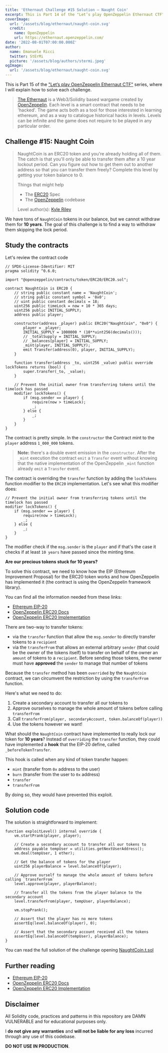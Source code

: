 ```yaml
---
title: 'Ethernaut Challenge #15 Solution — Naught Coin'
excerpt: This is Part 14 of the "Let’s play OpenZeppelin Ethernaut CTF" series, where I will explain how to solve each challenge.</br></br>We have tons of `NaughtCoin` tokens in our balance but we cannot withdraw them for **10 years**. The goal of this challenge is to find a way to withdraw them skipping the lock period.
coverImage:
  url: '/assets/blog/ethernaut/naught-coin.svg'
  credit:
    name: OpenZeppelin
    url: https://ethernaut.openzeppelin.com/
date: '2022-08-01T07:00:00.000Z'
author:
  name: Emanuele Ricci
  twitter: StErMi
  picture: '/assets/blog/authors/stermi.jpeg'
ogImage:
  url: '/assets/blog/ethernaut/naught-coin.svg'
---
```


This is Part 15 of the ["Let’s play OpenZeppelin Ethernaut CTF"](https://stermi.medium.com/lets-play-ethernaut-ctf-learning-solidity-security-while-playing-1678bd6db3c4) series, where I will explain how to solve each challenge.

> [The Ethernaut](https://ethernaut.openzeppelin.com/) is a Web3/Solidity based wargame created by [OpenZeppelin](https://openzeppelin.com/).
> Each level is a smart contract that needs to be 'hacked'. The game acts both as a tool for those interested in learning ethereum, and as a way to catalogue historical hacks in levels. Levels can be infinite and the game does not require to be played in any particular order.

## Challenge #15: Naught Coin

> NaughtCoin is an ERC20 token and you're already holding all of them. The catch is that you'll only be able to transfer them after a 10 year lockout period. Can you figure out how to get them out to another address so that you can transfer them freely? Complete this level by getting your token balance to 0.
>
> Things that might help
>
> - The [ERC20](https://github.com/ethereum/EIPs/blob/master/EIPS/eip-20.md) Spec
> - The [OpenZeppelin](https://github.com/OpenZeppelin/zeppelin-solidity/tree/master/contracts) codebase
>
> Level author(s): [Kyle Riley](https://github.com/syncikin)

We have tons of `NaughtCoin` tokens in our balance, but we cannot withdraw them for **10 years**. The goal of this challenge is to find a way to withdraw them skipping the lock period.

## Study the contracts

Let's review the contract code

```solidity
// SPDX-License-Identifier: MIT
pragma solidity ^0.6.0;

import "@openzeppelin/contracts/token/ERC20/ERC20.sol";

contract NaughtCoin is ERC20 {
    // string public constant name = 'NaughtCoin';
    // string public constant symbol = '0x0';
    // uint public constant decimals = 18;
    uint256 public timeLock = now + 10 * 365 days;
    uint256 public INITIAL_SUPPLY;
    address public player;

    constructor(address _player) public ERC20("NaughtCoin", "0x0") {
        player = _player;
        INITIAL_SUPPLY = 1000000 * (10**uint256(decimals()));
        // _totalSupply = INITIAL_SUPPLY;
        // _balances[player] = INITIAL_SUPPLY;
        _mint(player, INITIAL_SUPPLY);
        emit Transfer(address(0), player, INITIAL_SUPPLY);
    }

    function transfer(address _to, uint256 _value) public override lockTokens returns (bool) {
        super.transfer(_to, _value);
    }

    // Prevent the initial owner from transferring tokens until the timelock has passed
    modifier lockTokens() {
        if (msg.sender == player) {
            require(now > timeLock);
            _;
        } else {
            _;
        }
    }
}
```

The contract is pretty simple. In the `constructor` the Contract mint to the `player` address `1_000_000` tokens.

> **Note:** there's a double event emission in the `constructor`. After the `_mint` execution the contract `emit` a `Transfer` event without knowing that the native implementation of the OpenZeppelin `_mint` function already `emit` a `Transfer` event.

The contract is overriding the `transfer` function by adding the `lockTokens` function modifier to the `ERC20` implementation. Let's see what this modifier does:

```solidity
// Prevent the initial owner from transferring tokens until the timelock has passed
modifier lockTokens() {
    if (msg.sender == player) {
        require(now > timeLock);
        _;
    } else {
        _;
    }
}
```

The modifier check if the `msg.sender` is the `player` and if that's the case it checks if at least `10 years` have passed since the minting time.

**Are our precious tokens stuck for 10 years?**

To solve this contract, we need to know how the EIP (Ethereum Improvement Proposal) for the ERC20 token works and how OpenZeppelin has implemented it (the contract is using the OpenZeppelin framework library).

You can find all the information needed from these links:

- [Ethereum EIP-20](https://eips.ethereum.org/EIPS/eip-20)
- [OpenZeppelin ERC20 Docs](https://docs.openzeppelin.com/contracts/4.x/api/token/erc20)
- [OpenZeppelin ERC20 Implementation](https://github.com/OpenZeppelin/openzeppelin-contracts/blob/master/contracts/token/ERC20/ERC20.sol)

There are two-way to transfer tokens:

- via the `transfer` function that allow the `msg.sender` to directly transfer tokens to a `recipient`
- via the `transferFrom` that allows an external arbitrary `sender` (that could be the owner of the tokens itself) to transfer on behalf of the owner an `amount` of tokens to a `recipient`. Before sending those tokens, the owner must have **approved** the `sender` to manage that number of tokens

Because the `transfer` method has been `overrided` by the `NaughtCoin` contract, we can circumvent the restriction by using the `transferFrom` function.

Here's what we need to do:

1. Create a secondary account to transfer all our tokens to
2. Approve ourselves to manage the whole amount of tokens before calling `transferFrom`
3. Call `transferFrom(player, secondaryAccount, token.balanceOf(player))`
4. Use the tokens however we want!

What should the `NaughtCoin` contract have implemented to really lock our token for **10 years**? Instead of `overriding` the `transfer` function, they could have implemented a **hook** that the EIP-20 define, called `_beforeTokenTransfer`.

This hook is called when any kind of token transfer happen:

- `mint` (transfer from `0x` address to the user)
- `burn` (transfer from the user to `0x` address)
- `transfer`
- `transferFrom`

By doing so, they would have prevented this exploit.

## Solution code

The solution is straightforward to implement:

```solidity
function exploitLevel() internal override {
    vm.startPrank(player, player);

    // Create a secondary account to transfer all our tokens to
    address payable tempUser = utilities.getNextUserAddress();
    vm.deal(tempUser, 1 ether);

    // Get the balance of tokens for the player
    uint256 playerBalance = level.balanceOf(player);

    // Approve ourself to manage the whole amount of tokens before calling `transferFrom`
    level.approve(player, playerBalance);

    // Transfer all the tokens from the player balance to the secondary account
    level.transferFrom(player, tempUser, playerBalance);

    vm.stopPrank();

    // Assert that the player has no more tokens
    assertEq(level.balanceOf(player), 0);

    // Assert that the secondary account received all the tokens
    assertEq(level.balanceOf(tempUser), playerBalance);
}
```

You can read the full solution of the challenge opening [NaughtCoin.t.sol](https://github.com/StErMi/foundry-ethernaut/blob/main/test/NaughtCoin.t.sol)

## Further reading

- [Ethereum EIP-20](https://eips.ethereum.org/EIPS/eip-20)
- [OpenZeppelin ERC20 Docs](https://docs.openzeppelin.com/contracts/4.x/api/token/erc20)
- [OpenZeppelin ERC20 Implementation](https://github.com/OpenZeppelin/openzeppelin-contracts/blob/master/contracts/token/ERC20/ERC20.sol)

## Disclaimer

All Solidity code, practices and patterns in this repository are DAMN VULNERABLE and for educational purposes only.

I **do not give any warranties** and **will not be liable for any loss** incurred through any use of this codebase.

**DO NOT USE IN PRODUCTION**.
